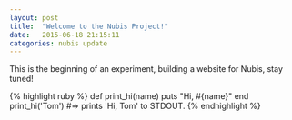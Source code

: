 ```yaml
---
layout: post
title:  "Welcome to the Nubis Project!"
date:   2015-06-18 21:15:11
categories: nubis update
---
```


This is the beginning of an experiment, building a website for Nubis, stay tuned!

{% highlight ruby %}
def print_hi(name)
  puts "Hi, #{name}"
end
print_hi('Tom')
#=> prints 'Hi, Tom' to STDOUT.
{% endhighlight %}
